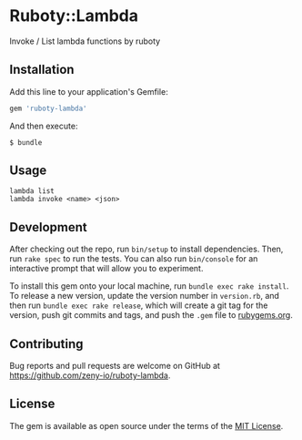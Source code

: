 # Ruboty::Lambda

Invoke / List lambda functions by ruboty

## Installation

Add this line to your application's Gemfile:

```ruby
gem 'ruboty-lambda'
```

And then execute:

    $ bundle

## Usage

```
lambda list
lambda invoke <name> <json>
```

## Development

After checking out the repo, run `bin/setup` to install dependencies. Then, run `rake spec` to run the tests. You can also run `bin/console` for an interactive prompt that will allow you to experiment.

To install this gem onto your local machine, run `bundle exec rake install`. To release a new version, update the version number in `version.rb`, and then run `bundle exec rake release`, which will create a git tag for the version, push git commits and tags, and push the `.gem` file to [rubygems.org](https://rubygems.org).

## Contributing

Bug reports and pull requests are welcome on GitHub at https://github.com/zeny-io/ruboty-lambda.


## License

The gem is available as open source under the terms of the [MIT License](http://opensource.org/licenses/MIT).

